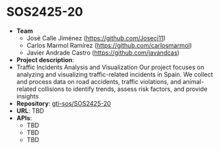 # SOS2425-20
- **Team**
  - José Calle Jiménez (https://github.com/Josecj11)
  - Carlos Marmol Ramírez (https://github.com/carlosmarmol)
  - Javier Andrade Castro (https://github.com/javandcas)
- **Project description**:
- Traffic Incidents Analysis and Visualization
Our project focuses on analyzing and visualizing traffic-related incidents in Spain. We collect and process data on road accidents, traffic violations, and animal-related collisions to identify trends, assess risk factors, and provide insights
- **Repository**: [gti-sos/SOS2425-20](https://github.com/gti-sos/SOS2425-20)
- **URL**: TBD
-  **APIs**:
    - TBD
    - TBD
    - TBD